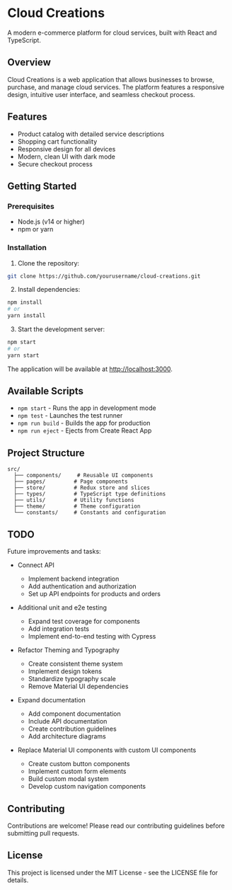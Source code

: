 # Cloud Creations

A modern e-commerce platform for cloud services, built with React and TypeScript.

## Overview

Cloud Creations is a web application that allows businesses to browse, purchase, and manage cloud services. The platform features a responsive design, intuitive user interface, and seamless checkout process.

## Features

- Product catalog with detailed service descriptions
- Shopping cart functionality
- Responsive design for all devices
- Modern, clean UI with dark mode
- Secure checkout process

## Getting Started

### Prerequisites

- Node.js (v14 or higher)
- npm or yarn

### Installation

1. Clone the repository:
```bash
git clone https://github.com/yourusername/cloud-creations.git
```

2. Install dependencies:
```bash
npm install
# or
yarn install
```

3. Start the development server:
```bash
npm start
# or
yarn start
```

The application will be available at [http://localhost:3000](http://localhost:3000).

## Available Scripts

- `npm start` - Runs the app in development mode
- `npm test` - Launches the test runner
- `npm run build` - Builds the app for production
- `npm run eject` - Ejects from Create React App

## Project Structure

```
src/
  ├── components/     # Reusable UI components
  ├── pages/         # Page components
  ├── store/         # Redux store and slices
  ├── types/         # TypeScript type definitions
  ├── utils/         # Utility functions
  ├── theme/         # Theme configuration
  └── constants/     # Constants and configuration
```

## TODO

Future improvements and tasks:

* Connect API
  - Implement backend integration
  - Add authentication and authorization
  - Set up API endpoints for products and orders

* Additional unit and e2e testing
  - Expand test coverage for components
  - Add integration tests
  - Implement end-to-end testing with Cypress

* Refactor Theming and Typography
  - Create consistent theme system
  - Implement design tokens
  - Standardize typography scale
  - Remove Material UI dependencies

* Expand documentation
  - Add component documentation
  - Include API documentation
  - Create contribution guidelines
  - Add architecture diagrams

* Replace Material UI components with custom UI components
  - Create custom button components
  - Implement custom form elements
  - Build custom modal system
  - Develop custom navigation components

## Contributing

Contributions are welcome! Please read our contributing guidelines before submitting pull requests.

## License

This project is licensed under the MIT License - see the LICENSE file for details.
